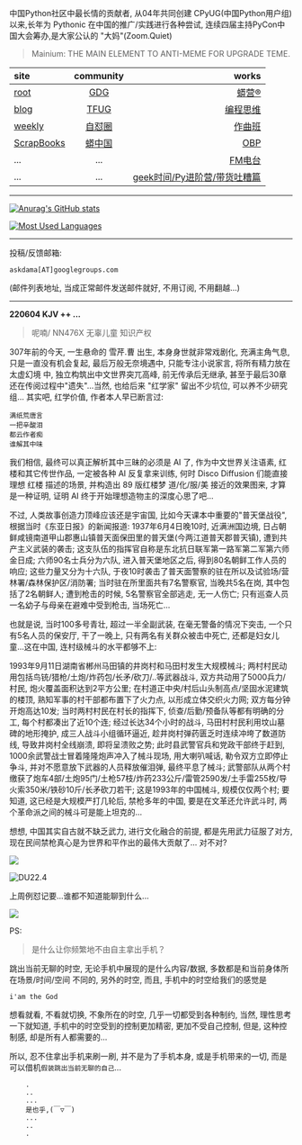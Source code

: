 中国Python社区中最长情的贡献者, 从04年共同创建 CPyUG(中国Python用户组)以来,长年为 Pythonic 在中国的推广/实践进行各种尝试, 连续四届主持PyCon中国大会筹办,是大家公认的 "大妈"(Zoom.Quiet)

> Mainium: THE MAIN ELEMENT TO ANTI-MEME FOR UPGRADE TEME.

| site | community | works |
| :-----| :----: | ----: |
| [root](http://zoomquiet.io/) | [GDG](https://blog.zhgdg.org/) | [蟒营®](https://doc.101.camp/) |
| [blog](https://blog.zoomquiet.io/pages/zoomquiet.html) | [TFUG](http://zh.tfug.world/) | [编程思维](https://py.101.camp/) |
| [weekly](http://weekly.pychina.org/) | [自怼圈](https://du.101.camp/) | [作曲班](https://mu.101.camp/) |
| [ScrapBooks](https://zoomquiet.io/collection.html) | [蟒中国](https://pychina.org/) | [OBP](https://zoomquiet.io/obp/index.html) |
| ... | ... | [FM电台](https://fm.101.camp/) |
| ... | ... | [geek时间/Py进阶营/带货吐糟篇](https://fm.101.camp/2020/geek2py-dama.html) |

-----------------------------------------

[![Anurag's GitHub stats](https://github-readme-stats.vercel.app/api?username=zoomquiet&show_icons=true&count_private=true&include_all_commits=true&layout=compact&theme=panda)](https://blog.zoomquiet.io)

[![Most Used Languages](https://github-readme-stats.vercel.app/api/top-langs/?username=zoomquiet&theme=panda&card_width=545&layout=compact&show_icons=true&hide=javascript,html,php,Smarty,XSLT,TeX,C++,CSS)](https://zoomquiet.io)

-----------------------------------------

投稿/反馈邮箱:

    askdama[AT]googlegroups.com

(邮件列表地址, 
当成正常邮件发送邮件就好, 不用订阅, 不用翻越...)


-----------------------------------------
**220604 KJV ++ ...**


> 呢喃/ NN476X 无辜儿童 知识产权



307年前的今天, 一生悬命的 雪芹.曹 出生, 本身身世就非常戏剧化, 充满主角气息, 只是一直没有机会复起, 最后万般无奈境遇中, 只能专注小说家言, 将所有精力放在 太虚幻境 中, 独立构筑出中文世界突兀高峰, 前无传承后无继承, 甚至于最后30章还在传阅过程中"遗失"...当然, 也给后来 "红学家" 留出不少坑位, 可以养不少研究组...
其实吧, 红学价值, 作者本人早已断言过:

    满纸荒唐言
    一把辛酸泪
    都云作者痴
    谁解其中味

我们相信, 最终可以真正解析其中三昧的必须是 AI 了, 作为中文世界关注语素, 红楼和其它传世作品, 一定被各种 AI 反复拿来训练, 何时 Disco Diffusion 们能直接理想 红楼 描述的场景, 并构造出 89 版红楼梦 道/化/服/美 接近的效果图来, 才算是一种证明, 证明 AI 终于开始理想造物主的深度心思了吧...

不过, 人类故事创造力顶峰应该还是宇宙国, 比如今天课本中重要的"普天堡战役", 根据当时《东亚日报》的新闻报道:
1937年6月4日晚10时, 近满洲国边境, 日占朝鲜咸镜南道甲山郡惠山镇普天面保田里的普天堡(今两江道普天郡普天镇), 遭到共产主义武装的袭击; 这支队伍的指挥官自称是东北抗日联军第一路军第二军第六师金日成; 六师90名士兵分为六队, 进入普天堡地区之后, 得到80名朝鲜工作人员的响应; 这些力量又分为十六队, 于夜10时袭击了普天面警察的驻在所以及试验场/营林署/森林保护区/消防署; 当时驻在所里面共有7名警察官, 当晚共5名在岗, 其中包括了2名朝鲜人; 遭到枪击的时候, 5名警察官全部逃走, 无一人伤亡; 只有巡查人员一名幼子与母亲在避难中受到枪击, 当场死亡...

也就是说, 当时100多号青壮, 超过一半全副武装, 在毫无警备的情况下突击, 一个只有5名人员的保安厅, 干了一晚上, 只有两名有关群众被击中死亡, 还都是妇女儿童...这在中国, 连村级械斗的水平都够不上:

1993年9月11日湖南省郴州马田镇的井岗村和马田村发生大规模械斗; 两村村民动用包括鸟铳/猎枪/土炮/炸药包/长矛/砍刀/..等武器战斗, 双方共动用了5000兵力/村民, 炮火覆盖面积达到2平方公里; 在村道正中央/村后山头制高点/坚固水泥建筑的楼顶, 熟知军事的村干部都布置下了火力点, 以形成立体交织火力网; 双方每分钟开炮高达10发; 当时两村村民在村长的指挥下, 侦查/后勤/预备队等都有明确的分工, 每个村都凑出了近10个连; 经过长达34个小时的战斗, 马田村村民利用坟山墓碑的地形掩护, 成三人战斗小组循环逼近, 趁井岗村弹药匮乏时连续冲垮了数道防线, 导致井岗村全线崩溃, 即将呈溃败之势; 此时县武警官兵和党政干部终于赶到, 1000余武警战士冒着隆隆炮声冲入了械斗现场, 用大喇叭喊话, 勒令双方立即停止争斗, 并对不愿意放下武器的人员释放催泪弹, 最终平息了械斗; 武警部队从两个村缴获了炮车4部/土炮95门/土枪57枝/炸药233公斤/雷管2590发/土手雷255枚/导火索350米/铁砂10斤/长矛砍刀若干; 这是1993年的中国械斗, 规模仅仅两个村;
要知道, 这已经是大规模严打几轮后, 禁枪多年的中国, 要是在文革还允许武斗时, 两个革命派之间的械斗可是能上坦克的...

想想, 中国其实自古就不缺乏武力, 进行文化融合的前提, 都是先用武力征服了对方, 现在民间禁枪真心是为世界和平作出的最伟大贡献了...
对不对?


![](https://ipic.zoomquiet.top/2022-06-02-zq42-today-card-2206.004.jpeg)



![DU22.4](https://ipic.zoomquiet.top/2022-04-30-220430DU6y_zip.jpg!/fw/420)

上周例怼记要...谁都不知道能聊到什么...


![](https://ipic.zoomquiet.top/2022-05-31-220528%E5%8E%86%E6%80%BC%E5%9B%9E%E9%97%AA.jpg)






PS:
> 是什么让你频繁地不由自主拿出手机？

跳出当前无聊的时空,
无论手机中展现的是什么内容/数据,
多数都是和当前身体所在场景/时间/空间 不同的,
另外的时空,
而且, 手机中的时空给我们的感觉是

    i'am the God

想看就看, 不看就切换,
不象所在的时空, 几乎一切都受到各种制约,
当然,
理性思考一下就知道,
手机中的时空受到的控制更加精密, 更加不受自己控制,
但是, 这种控制感,
却是所有人都需要的...

所以, 
忍不住拿出手机来刷一刷,
并不是为了手机本身, 或是手机带来的一切,
而是可以借机`假装跳出当前无聊的自己`...



```
    .
    ..
    ...
    是也乎,(￣▽￣)
    ...
    ..
    .
```



